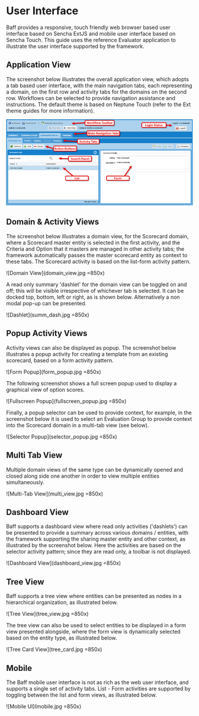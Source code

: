 # User Interface

Baff provides a responsive, touch friendly web browser based user interface based on Sencha ExtJS and mobile user
interface based on Sencha Touch.  This guide uses the reference Evaluator application to illustrate the
user interface supported by the framework.

## Application View

The screenshot below illustrates the overall application view, which adopts a tab based user interface, 
with the main navigation tabs, each representing a domain, on the first row and activity tabs for the domains
on the second row. Workflows can be selected to provide navigation assistance and instructions.  The default theme
is based on Neptune Touch (refer to the Ext theme guides for more information).

<img src="app_view.jpg" alt="Application View" width="850x">


## Domain & Activity Views

The screenshot below illustrates a domain view, for the Scorecard domain, where a Scorecard master entity
is selected in the first activity, and the Criteria and Option that it masters are managed in other activity
tabs; the framework automatically passes the master scorecard entity as context to these tabs.  The Scorecard
activity is based on the list-form activity pattern.

![Domain View](domain_view.jpg =850x)

A read only summary 'dashlet' for the domain view can be toggled on and off; this will be visible irrespective of 
whichever tab is selected.  It can be docked top, bottom, left or right, as is shown below.  Alternatively a
non modal pop-up can be presented.

![Dashlet](summ_dash.jpg =850x)

## Popup Activity Views

Activity views can also be displayed as popup. The screenshot below illustrates a popup activity for creating a 
template from an existing scorecard, based on a form activity pattern. 

![Form Popup](form_popup.jpg =850x)

The following screenshot shows a full screen popup used to display a graphical view of option scores.

![Fullscreen Popup](fullscreen_popup.jpg =850x)

Finally, a popup selector can be used to provide context, for example, in the screenshot below it is used to select
an Evaluation Group to provide context into the Scorecard domain in a multi-tab view (see below).

![Selector Popup](selector_popup.jpg =850x)


## Multi Tab View

Multiple domain views of the same type can be dynamically opened and closed along side one another in order
to view multiple entities simultaneously.

![Multi-Tab View](multi_view.jpg =850x)


## Dashboard View

Baff supports a dashboard view where read only activities ('dashlets') can be presented to provide a 
summary across various domains / entities, with the framework supporting the sharing master entity and other 
context, as illustrated by the screenshot below.  Here the activities are based on the selector activity pattern; since
they are read only, a toolbar is not displayed.

![Dashboard View](dashboard_view.jpg =850x)


## Tree View

Baff supports a tree view where entities can be presented as nodes in a hierarchical organization, as illustrated
below.

![Tree View](tree_view.jpg =850x)

The tree view can also be used to select entities to be displayed in a form view presented alongside, where the
form view is dynamically selected based on the entity type, as illustrated below.  

![Tree Card View](tree_card.jpg =850x)


## Mobile

The Baff mobile user interface is not as rich as the web user interface, and supports a single set of activity
tabs.  List - Form activities are supported by toggling between the list and form views, as illustrated below.

![Mobile UI](mobile.jpg =850x)